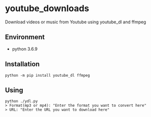 # youtube_downloads

Download videos or music from Youtube using youtube_dl and ffmpeg

## Environment

- python 3.6.9

## Installation

```
python -m pip install youtube_dl ffmpeg
```


## Using

```
python ./ydl.py
> Format(mp3 or mp4): "Enter the format you want to convert here"
> URL: "Enter the URL you want to download here"
```